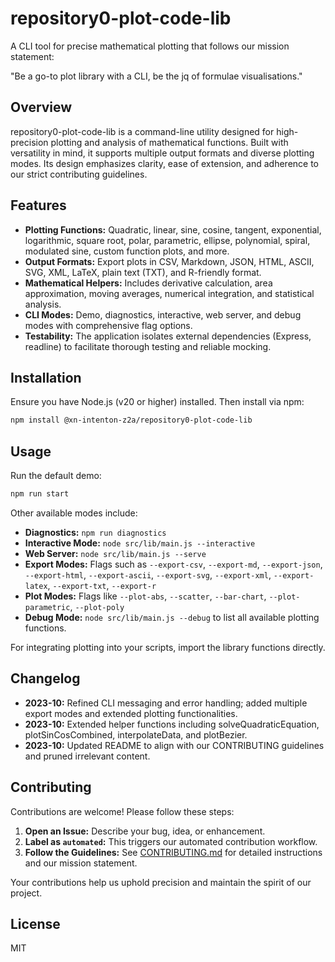 # repository0-plot-code-lib

A CLI tool for precise mathematical plotting that follows our mission statement:

"Be a go-to plot library with a CLI, be the jq of formulae visualisations."

## Overview

repository0-plot-code-lib is a command-line utility designed for high-precision plotting and analysis of mathematical functions. Built with versatility in mind, it supports multiple output formats and diverse plotting modes. Its design emphasizes clarity, ease of extension, and adherence to our strict contributing guidelines.

## Features

- **Plotting Functions:** Quadratic, linear, sine, cosine, tangent, exponential, logarithmic, square root, polar, parametric, ellipse, polynomial, spiral, modulated sine, custom function plots, and more.
- **Output Formats:** Export plots in CSV, Markdown, JSON, HTML, ASCII, SVG, XML, LaTeX, plain text (TXT), and R-friendly format.
- **Mathematical Helpers:** Includes derivative calculation, area approximation, moving averages, numerical integration, and statistical analysis.
- **CLI Modes:** Demo, diagnostics, interactive, web server, and debug modes with comprehensive flag options.
- **Testability:** The application isolates external dependencies (Express, readline) to facilitate thorough testing and reliable mocking.

## Installation

Ensure you have Node.js (v20 or higher) installed. Then install via npm:

```bash
npm install @xn-intenton-z2a/repository0-plot-code-lib
```

## Usage

Run the default demo:

```bash
npm run start
```

Other available modes include:

- **Diagnostics:** `npm run diagnostics`
- **Interactive Mode:** `node src/lib/main.js --interactive`
- **Web Server:** `node src/lib/main.js --serve`
- **Export Modes:** Flags such as `--export-csv`, `--export-md`, `--export-json`, `--export-html`, `--export-ascii`, `--export-svg`, `--export-xml`, `--export-latex`, `--export-txt`, `--export-r`
- **Plot Modes:** Flags like `--plot-abs`, `--scatter`, `--bar-chart`, `--plot-parametric`, `--plot-poly`
- **Debug Mode:** `node src/lib/main.js --debug` to list all available plotting functions.

For integrating plotting into your scripts, import the library functions directly.

## Changelog

- **2023-10:** Refined CLI messaging and error handling; added multiple export modes and extended plotting functionalities. 
- **2023-10:** Extended helper functions including solveQuadraticEquation, plotSinCosCombined, interpolateData, and plotBezier.
- **2023-10:** Updated README to align with our CONTRIBUTING guidelines and pruned irrelevant content.

## Contributing

Contributions are welcome! Please follow these steps:

1. **Open an Issue:** Describe your bug, idea, or enhancement.
2. **Label as `automated`:** This triggers our automated contribution workflow.
3. **Follow the Guidelines:** See [CONTRIBUTING.md](./CONTRIBUTING.md) for detailed instructions and our mission statement.

Your contributions help us uphold precision and maintain the spirit of our project.

## License

MIT
